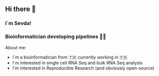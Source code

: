 ## Hi there 👋 
### I`m Sevda!
### Bioinformatician developing pipelines 🧑‍💻


About me:

- I`m a bioinformatician from 🇹🇷 currently working in 🇫🇷
- I`m interested in single cell RNA Seq and bulk RNA Seq analysis 
- I'm interested in Reproducible Research (and obviously open-source)



